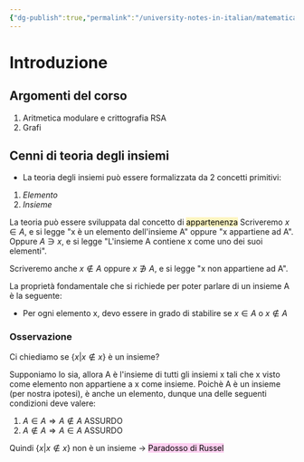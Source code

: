```yaml
---
{"dg-publish":true,"permalink":"/university-notes-in-italian/matematica-discreta/teoria/introduzione/"}
---
```


# Introduzione
## Argomenti del corso
1) Aritmetica modulare e crittografia RSA
2) Grafi

## Cenni di teoria degli insiemi
- La teoria degli insiemi può essere formalizzata da 2 concetti primitivi:
1) *Elemento*
2) *Insieme*

La teoria può essere sviluppata dal concetto di <mark style="background: #FFF3A3A6;">appartenenza</mark> 
Scriveremo $x \in A$, e si legge "x è un elemento dell'insieme A" oppure "x appartiene ad A".
Oppure $A \ni x$, e si legge "L'insieme A contiene x come uno dei suoi elementi".

Scriveremo anche $x \notin A$ oppure $x \not\ni A$, e si legge "x non appartiene ad A".

La proprietà fondamentale che si richiede per poter parlare di un insieme A è la seguente:
- Per ogni elemento x, devo essere in grado di stabilire se $x \in A$ o $x \notin A$

### Osservazione

Ci chiediamo se  $\{ x | x \notin x \}$ è un insieme?

Supponiamo lo sia, allora A è l'insieme di tutti gli insiemi x tali che x visto come elemento non appartiene a x come insieme.
Poichè A è un insieme (per nostra ipotesi), è anche un elemento, dunque una delle seguenti condizioni deve valere: 

1.  $A \in A \Rightarrow A \notin A$   ASSURDO
2.  $A \notin A \Rightarrow A \in A$   ASSURDO

Quindi $\{ x | x \notin x \}$ non è un insieme $\rightarrow$ <mark style="background: #FFB8EBA6;">Paradosso di Russel</mark> 

